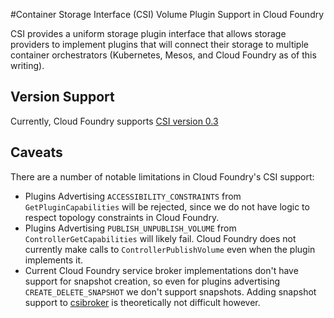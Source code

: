 #Container Storage Interface (CSI) Volume Plugin Support in Cloud Foundry

CSI provides a uniform storage plugin interface that allows storage providers to implement plugins that will connect their storage to multiple container orchestrators (Kubernetes, Mesos, and Cloud Foundry as of this writing).

## Version Support
Currently, Cloud Foundry supports [CSI version 0.3](https://github.com/container-storage-interface/spec/tree/v0.3.0)

## Caveats
There are a number of notable limitations in Cloud Foundry's CSI support:
* Plugins Advertising `ACCESSIBILITY_CONSTRAINTS` from `GetPluginCapabilities` will be rejected, since we do not have logic to respect topology constraints in Cloud Foundry.
* Plugins Advertising `PUBLISH_UNPUBLISH_VOLUME` from `ControllerGetCapabilities` will likely fail.  Cloud Foundry does not currently make calls to `ControllerPublishVolume` even when the plugin implements it.
* Current Cloud Foundry service broker implementations don't have support for snapshot creation, so even for plugins advertising `CREATE_DELETE_SNAPSHOT` we don't support snapshots.  Adding snapshot support to [csibroker](https://github.com/cloudfoundry/csibroker) is theoretically not difficult however.


